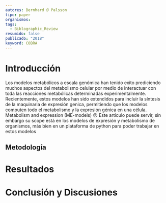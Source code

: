```yaml
---
autores: Bernhard Ø Palsson
tipo: paper
organismos: 
tags:
  - Biblographic_Review
resumido: false
publicado: "2018"
keyword: COBRA
---
```


# Introducción
Los modelos metabólicos a escala genómica han tenido exito prediciendo muchos aspectos del metabolismo celular por medio de interactuar con toda las reacciones metabólicas determinadas experimentalmente.
Recientemente, estos modelos han sido extendidos para incluir la síntesis de la maquinaria de expresión genica, permitiendo que los modelos computen todo el metabolismo y la expresión génica en una célula. Metabolism and expression (ME-models)
😠 Este artículo puede servir, sin embargo su scope está en los modelos de expresión y metabolismo de organismos, más bien en un plataforma de python para poder trabajar en estos modelos

## Metodología
# Resultados

# Conclusión y Discusiones
